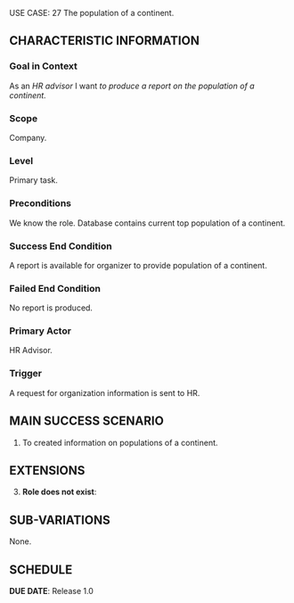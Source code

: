 USE CASE: 27 The population of a continent.

## CHARACTERISTIC INFORMATION

### Goal in Context

As an *HR advisor* I want *to produce a report on the population of a continent.*

### Scope

Company.

### Level

Primary task.

### Preconditions

We know the role. Database contains current top population of a continent.
### Success End Condition

A report is available for organizer to provide population of a continent.

### Failed End Condition

No report is produced.

### Primary Actor

HR Advisor.

### Trigger

A request for organization information is sent to HR.

## MAIN SUCCESS SCENARIO

1. To created information on populations of a continent.

## EXTENSIONS

3. **Role does not exist**:

## SUB-VARIATIONS

None.

## SCHEDULE

**DUE DATE**: Release 1.0